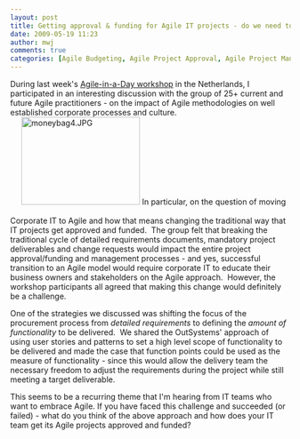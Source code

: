 ```yaml
---
layout: post
title: Getting approval & funding for Agile IT projects - do we need to change corporate culture?
date: 2009-05-19 11:23
author: mwj
comments: true
categories: [Agile Budgeting, Agile Project Approval, Agile Project Management, Funding Agile Projects, Perspectives]
---
```

During last week's <a href="http://www.outsystems.com/goto/agile-in-a-day">Agile-in-a-Day workshop</a> in the Netherlands, I participated in an interesting discussion with the group of 25+ current and future Agile practitioners - on the impact of Agile methodologies on well established corporate processes and culture. <!--more-->
<span class="mt-enclosure mt-enclosure-image" style="display: inline;"><img class="mt-image-right alignright" style="margin: 0pt 0pt 20px 20px;" alt="moneybag4.JPG" src="https://www.outsystems.com/blog/wp-content/uploads/2009/05/moneybag411.jpg" width="213" height="158" /></span>
In particular, on the question of moving Corporate IT to Agile and how that means changing the traditional way that IT projects get approved and funded.  The group felt that breaking the traditional cycle of detailed requirements documents, mandatory project deliverables and change requests would impact the entire project approval/funding and management processes - and yes, successful transition to an Agile model would require corporate IT to educate their business owners and stakeholders on the Agile approach.  However, the workshop participants all agreed that making this change would definitely be a challenge.

One of the strategies we discussed was shifting the focus of the procurement process from <i>detailed requirements</i> to defining the <i>amount of functionality</i> to be delivered.  We shared the OutSystems' approach of using user stories and patterns to set a high level scope of functionality to be delivered and made the case that function points could be used as the measure of functionality - since this would allow the delivery team the necessary freedom to adjust the requirements during the project while still meeting a target deliverable.

This seems to be a recurring theme that I'm hearing from IT teams who want to embrace Agile. If you have faced this challenge and succeeded (or failed) - what do you think of the above approach and how does your IT team get its Agile projects approved and funded?
<div></div>

